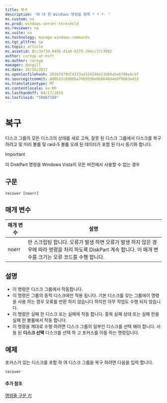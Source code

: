 ```yaml
---
title: 복구
description: '에 대 한 Windows 명령을 항목 * * *- '
ms.custom: na
ms.prod: windows-server-threshold
ms.reviewer: na
ms.suite: na
ms.technology: manage-windows-commands
ms.tgt_pltfrm: na
ms.topic: article
ms.assetid: 8cc3a73d-9456-41a0-b375-2b4cc37c3992
author: coreyp-at-msft
ms.author: coreyp
manager: dongill
ms.date: 10/16/2017
ms.openlocfilehash: 261bfd79d74323ad324246e21b84a5eb798ebcdf
ms.sourcegitcommit: 0d0b32c8986ba7db9536e0b8648d4ddf9b03e452
ms.translationtype: MT
ms.contentlocale: ko-KR
ms.lasthandoff: 04/17/2019
ms.locfileid: "59867184"
---
```

# <a name="recover"></a>복구



디스크 그룹의 모든 디스크의 상태를 새로 고쳐, 잘못 된 디스크 그룹에서 디스크를 복구 하려고 및 미러 볼륨 및 raid-5 볼륨 오래 된 데이터가 포함 된 다시 동기화 합니다.

> [!IMPORTANT]
> 이 DiskPart 명령을 Windows Vista의 모든 버전에서 사용할 수 없는 경우

## <a name="syntax"></a>구문

```
recover [noerr]
```

## <a name="parameters"></a>매개 변수

|매개 변수|설명|
|---------|-----------|
|noerr|만 스크립팅 합니다. 오류가 발생 하면 오류가 발생 하지 않은 경우에 따라 명령을 처리 하도록 DiskPart 계속 합니다. 이 매개 변수를 크기는 오류 코드를 수행 합니다.|

## <a name="remarks"></a>설명

-   이 명령은 디스크 그룹에서 작동합니다.
-   이 명령은 그룹의 동적 디스크에만 적용 됩니다. 기본 디스크를 갖는 그룹에이 명령을 사용 하는 경우 오류를 반환 하지 않습니다 하지만 아무 작업도 수행 되지 않습니다.
-   이 명령은 실패 한 디스크 또는 실패에 작동 합니다. 중복 실패 상태 또는 실패 한을 실패 한 볼륨에서 작동 합니다.
-   이 명령을 제대로 수행 하려면 디스크 그룹의 일부인 디스크를 선택 해야 합니다. 사용 된 **디스크 선택** 디스크를 선택 하 고 포커스를 이동 하는 명령입니다.

## <a name="BKMK_examples"></a>예제

포커스가 있는 디스크를 포함 하 여 디스크 그룹을 복구 하려면 다음을 입력 합니다.
```
recover
```

#### <a name="additional-references"></a>추가 참조

[명령줄 구문 키](command-line-syntax-key.md)


